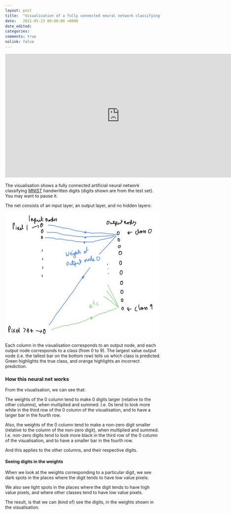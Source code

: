 ```yaml
---
layout: post
title:  "Visualisation of a fully connected neural network classifying MNIST digits"
date:   2021-05-23 00:00:00 +0000
date_edited:
categories:
comments: true
nolink: false
---
```


<iframe width="740" height="400" src="https://www.youtube.com/embed/DVKMpWnUppA" alt="Visualisation" frameborder="0" allowfullscreen></iframe>

The visualisation shows a fully connected artificial neural network classifying [MNIST](https://en.wikipedia.org/wiki/MNIST_database) handwritten digits (digits shown are from the test set). You may want to pause it.

The net consists of an input layer, an output layer, and no hidden layers:

<p align="center">
    <img src="/assets/posts/mnist-visualised/net-sketch.png" width="500" alt="Sketch of the neural network"/>
</p>


Each column in the visualisation corresponds to an output node, and each output node corresponds to a class (from 0 to 9).
The largest value output node (i.e. the tallest bar on the bottom row) tells us which class is predicted.
Green highlights the true class, and orange highlights an incorrect prediction.

### How this neural net works

From the visualisation, we can see that:

The weights of the 0 column tend to make 0 digits larger
(relative to the other columns),
when multiplied and summed. 
I.e. 0s tend to look more white in the third row of the 0 column
of the visualisation, and to have a larger bar in the fourth row.

Also, the weights of the 0 column tend to make a non-zero digit smaller
(relative to the column of the non-zero digit),
when multiplied and summed.
I.e. non-zero digits tend to look more black in the third row of the 0 column
of the visualisation, and to have a smaller bar in the fourth row.

And this applies to the other columns, and their respective digits.

#### Seeing digits in the weights

When we look at the weights corresponding to a particular digit, 
we see dark spots in the places where the digit tends to have low value pixels.

We also see light spots in the places where the digit
tends to have high value pixels,
and where other classes tend to have low value pixels.

The result, is that we can (kind of) see the digits,
in the weights shown in the visualisation.
